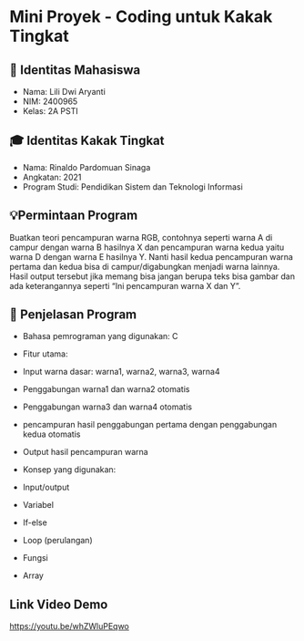 # Mini Proyek - Coding untuk Kakak Tingkat

## 👤 Identitas Mahasiswa
- Nama: Lili Dwi Aryanti
- NIM: 2400965
- Kelas: 2A PSTI

## 🎓 Identitas Kakak Tingkat
- Nama: Rinaldo Pardomuan Sinaga
- Angkatan: 2021
- Program Studi: Pendidikan Sistem dan Teknologi Informasi

## 💡Permintaan Program
Buatkan teori pencampuran warna RGB, contohnya seperti warna A di campur dengan warna B hasilnya X dan pencampuran warna kedua yaitu warna D dengan warna E hasilnya Y. Nanti hasil kedua pencampuran warna pertama dan kedua bisa di campur/digabungkan menjadi warna lainnya. Hasil output tersebut jika memang bisa jangan berupa teks bisa gambar dan ada keterangannya seperti “Ini pencampuran warna X dan Y”.

## 🧠 Penjelasan Program
- Bahasa pemrograman yang digunakan: C
- Fitur utama:
- Input warna dasar: warna1, warna2, warna3, warna4
- Penggabungan warna1 dan warna2 otomatis
- Penggabungan warna3 dan warna4 otomatis
- pencampuran hasil penggabungan pertama dengan penggabungan kedua otomatis
- Output hasil pencampuran warna 

- Konsep yang digunakan:
- Input/output
- Variabel
- If-else
- Loop (perulangan)
- Fungsi
- Array

## Link Video Demo
https://youtu.be/whZWluPEqwo
